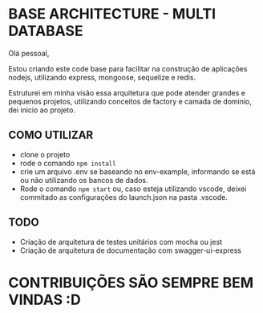 # BASE ARCHITECTURE - MULTI DATABASE

Olá pessoal,

Estou criando este code base para facilitar na construção de aplicações nodejs, utilizando express, mongoose, sequelize e redis.

Estruturei em minha visão essa arquitetura que pode atender grandes e pequenos projetos, utilizando conceitos de factory e camada de dominio, dei inicio ao projeto.

## COMO UTILIZAR
* clone o projeto
* rode o comando `npm install`
* crie um arquivo .env se baseando no env-example, informando se está ou não utilizando os bancos de dados.
* Rode o comando `npm start` ou, caso esteja utilizando vscode, deixei commitado as configurações do launch.json na pasta .vscode.

## TODO
* Criação de arquitetura de testes unitários com mocha ou jest
* Criação de  arquitetura de documentação com swagger-ui-express

# CONTRIBUIÇÕES SÃO SEMPRE BEM VINDAS :D